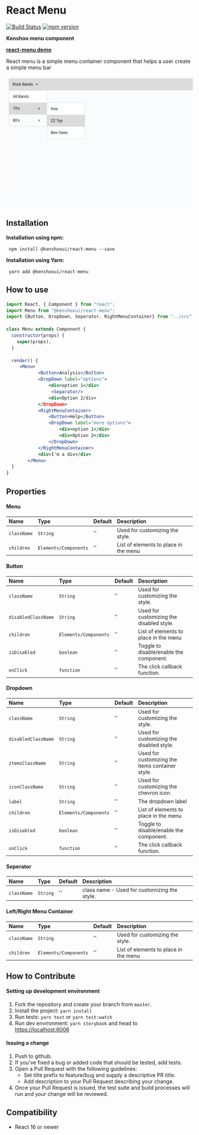 # React Menu

[![Build Status](https://travis-ci.org/kenshoo/react-menu.svg?branch=master)](https://travis-ci.org/kenshoo/react-menu) [![npm version](https://badge.fury.io/js/%40kenshooui%2Freact-menu.svg)](https://badge.fury.io/js/%40kenshooui%2Freact-menu)

**Kenshoo menu component**

**[react-menu demo](https://kenshoo.github.io/react-menu)**

React menu is a simple menu container component that helps a user create a simple menu bar

<p align="center">
    <img src="preview.png?raw=true" width="600" />
</p>


## Installation
 
 **Installation using npm:**
 
```
 npm install @kenshooui/react-menu --save
```

 **Installation using Yarn:**
 
```
 yarn add @kenshooui/react-menu
```
 
 ## How to use 
 
```jsx
import React, { Component } from "react";
import Menu from "@kenshooui/react-menu";
import {Button, DropDown, Seperator, RightMenuContainer} from "../src";

class Menu extends Component {
  constructor(props) {
    super(props);
  }
  
  render() {
     <Menu>
            <Button>Analysis</Button>
            <DropDown label="options">
                <div>option 1</div>
                 <Separator/>
                <div>Option 2/div>
            </DropDown>
            <RightMenuContainer>
                <Button>Help</Button>
                <DropDown label="more options">
                    <div>option 1</div>
                    <div>Option 2</div>
                </DropDown>
            </RightMenuContainer>
            <div>I'm a div</div>
        </Menu>
  }
}
```

## Properties

#### Menu

| Name                            | Type                  | Default                                          | Description                                                                                                                                       
|:-----                           |:-----                 |:-----                                            |:-----                                                                                                                                             
| `className`                     | `String`              | ''                                               | Used for customizing the style.
| `children`                      | `Elements/Components` | ''                                               | List of elements to place in the menu

#### Button

| Name                            | Type                  | Default                                          | Description                                                                                                                                       
|:-----                           |:-----                 |:-----                                            |:-----                                                                                                                                             
| `className`                     | `String`              | ''                                               | Used for customizing the style.
| `disabledClassName`             | `String`              | ''                                               | Used for customizing the disabled style.
| `children`                      | `Elements/Components` | ''                                               | List of elements to place in the menu
| `isDisabled`                    | `boolean`             | ''                                               | Toggle to disable/enable the component.
| `onClick`                       | `function`            | ''                                               | The click callback function.

#### Dropdown

| Name                            | Type                  | Default                                          | Description                                                                                                                                       
|:-----                           |:-----                 |:-----                                            |:-----                                                                                                                                             
| `className`                     | `String`              | ''                                               | Used for customizing the style.
| `disabledClassName`             | `String`              | ''                                               | Used for customizing the disabled style.
| `itemsClassName`                | `String`              | ''                                               | Used for customizing the items container style.
| `iconClassName`                 | `String`              | ''                                               | Used for customizing the chevron icon.
| `label`                         | `String`              | ''                                               | The dropdown label
| `children`                      | `Elements/Components` | ''                                               | List of elements to place in the menu
| `isDisabled`                    | `boolean`             | ''                                               | Toggle to disable/enable the component.
| `onClick`                       | `function`            | ''                                               | The click callback function.

#### Seperator

| Name                            | Type                  | Default                                          | Description                                                                                                                                       
|:-----                           |:-----                 |:-----                                            |:-----                                                                                                                                             
| `className`                     | `String`              | ''                                               | class name - Used for customizing the style.

#### Left/Right Menu Container

| Name                            | Type                  | Default                                          | Description                                                                                                                                       
|:-----                           |:-----                 |:-----                                            |:-----                                                                                                                                             
| `className`                     | `String`              | ''                                               | Used for customizing the style.
| `children`                      | `Elements/Components` | ''                                               | List of elements to place in the menu

## How to Contribute

#### Setting up development environment

1. Fork the repository and create your branch from `master`.
2. Install the project: `yarn install`
3. Run tests: `yarn test` or `yarn test:watch`
4. Run dev environment: `yarn storybook` and head to [https://localhost:6006](https://localhost:6006)


#### Issuing a change

1. Push to github.
2. If you’ve fixed a bug or added code that should be tested, add tests.
3. Open a Pull Request with the following guidelines:
   - Set title prefix to feature/bug and supply a descriptive PR title.
   - Add description to your Pull Request describing your change.
4. Once your Pull Request is issued, the test suite and build processes will run and your change will be reviewed.
  
  
## Compatibility
  
  - React 16 or newer
  
  